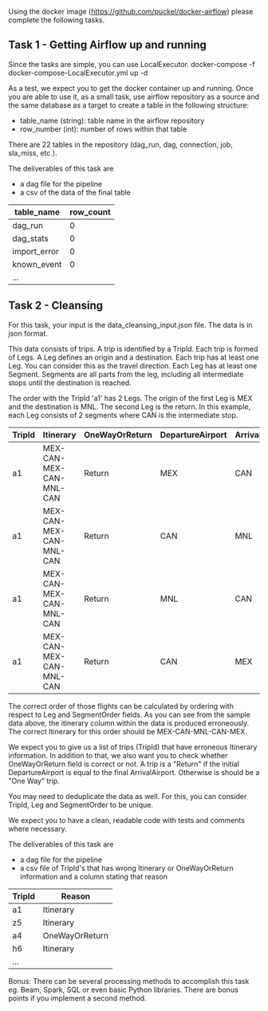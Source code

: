Using the docker image (https://github.com/puckel/docker-airflow) please complete the following tasks.

## Task 1 - Getting Airflow up and running
Since the tasks are simple, you can use LocalExecutor.
docker-compose -f docker-compose-LocalExecutor.yml up -d

As a test, we expect you to get the docker container up and running.
Once you are able to use it, as a small task, use airflow repository as a source and the same database as a target to create a table in the following structure:
 - table_name (string): table name in the airflow repository
 - row_number (int): number of rows within that table

There are 22 tables in the repository (dag_run, dag, connection, job, sla_miss, etc.).

The deliverables of this task are 
 - a dag file for the pipeline
 - a csv of the data of the final table

| table_name   | row_count |
| ------------ | --------- |
| dag_run      | 0         |
| dag_stats    | 0         |
| import_error | 0         |
| known_event  | 0         |
| ...          |           |


## Task 2 - Cleansing
For this task, your input is the data_cleansing_input.json file. The data is in json format.

This data consists of trips. A trip is identified by a TripId.
Each trip is formed of Legs. A Leg defines an origin and a destination. Each trip has at least one Leg. You can consider this as the travel direction. Each Leg has at least one Segment.
Segments are all parts from the leg, including all intermediate stops until the destination is reached.

The order with the TripId 'a1' has 2 Legs. The origin of the first Leg is MEX and the destination is MNL. The second Leg is the return.
In this example, each Leg consists of 2 segments where CAN is the intermediate stop.

| TripId                                  | Itinerary               | OneWayOrReturn | DepartureAirport | ArrivalAirport | Leg | SegmentOrder | TransactionDateUTC          |
| -------------------------------------------- | ----------------------- | -------------- | ---------------- | -------------- | --- | -------- | --------------------------- |
| a1 | MEX-CAN-MEX-CAN-MNL-CAN | Return         | MEX              | CAN            | 1   | 1        | 2019-03-14 03:58:37.343 UTC |
| a1 | MEX-CAN-MEX-CAN-MNL-CAN | Return         | CAN              | MNL            | 1   | 2        | 2019-03-14 03:58:37.343 UTC |
| a1 | MEX-CAN-MEX-CAN-MNL-CAN | Return         | MNL              | CAN            | 2   | 1        | 2019-03-14 03:58:37.343 UTC |
| a1 | MEX-CAN-MEX-CAN-MNL-CAN | Return         | CAN              | MEX            | 2   | 2        | 2019-03-14 03:58:37.343 UTC |

The correct order of those flights can be calculated by ordering with respect to Leg and SegmentOrder fields.
As you can see from the sample data above, the itinerary column within the data is produced erroneously. The correct Itinerary for this order should be MEX-CAN-MNL-CAN-MEX.

We expect you to give us a list of trips (TripId) that have erroneous Itinerary information. 
In addition to that, we also want you to check whether OneWayOrReturn field is correct or not. A trip is a "Return" if the initial DepartureAirport is equal to the final ArrivalAirport. Otherwise is should be a "One Way" trip.

You may need to deduplicate the data as well. For this, you can consider TripId, Leg and SegmentOrder to be unique.

We expect you to have a clean, readable code with tests and comments where necessary.

The deliverables of this task are
 - a dag file for the pipeline
 - a csv file of TripId's that has wrong Itinerary or OneWayOrReturn information and a column stating that reason

| TripId | Reason         |
| ------ | -------------- |
| a1     | Itinerary      |
| z5     | Itinerary      |
| a4     | OneWayOrReturn |
| h6     | Itinerary      |
| ...    |                |

Bonus: There can be several processing methods to accomplish this task eg. Beam, Spark, SQL or even basic Python libraries. There are bonus points if you implement a second method.

